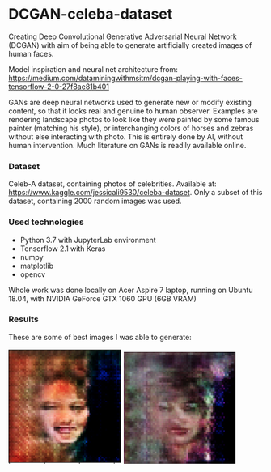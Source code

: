 # DCGAN-celeba-dataset

Creating Deep Convolutional Generative Adversarial Neural Network (DCGAN) with aim of being able to generate artificially created images of human faces.

Model inspiration and neural net architecture from: https://medium.com/dataminingwithmsitm/dcgan-playing-with-faces-tensorflow-2-0-27f8ae81b401

GANs are deep neural networks used to generate new or modify existing content, so that it looks real and genuine to human observer. Examples are rendering landscape photos to look like they were painted by some famous painter (matching his style), or interchanging colors of horses and zebras without else interacting with photo. This is entirely done by AI, without human intervention. Much literature on GANs is readily available online.

### Dataset

Celeb-A dataset, containing photos of celebrities. Available at: https://www.kaggle.com/jessicali9530/celeba-dataset. Only a subset of this dataset, containing 2000 random images was used.

### Used technologies

- Python 3.7 with JupyterLab environment
- Tensorflow 2.1 with Keras
- numpy
- matplotlib
- opencv

Whole work was done locally on Acer Aspire 7 laptop, running on Ubuntu 18.04, with NVIDIA GeForce GTX 1060 GPU (6GB VRAM)

### Results

These are some of best images I was able to generate: 

![Screenshot](GAN1.png) ![Screenshot](GAN2.png)



